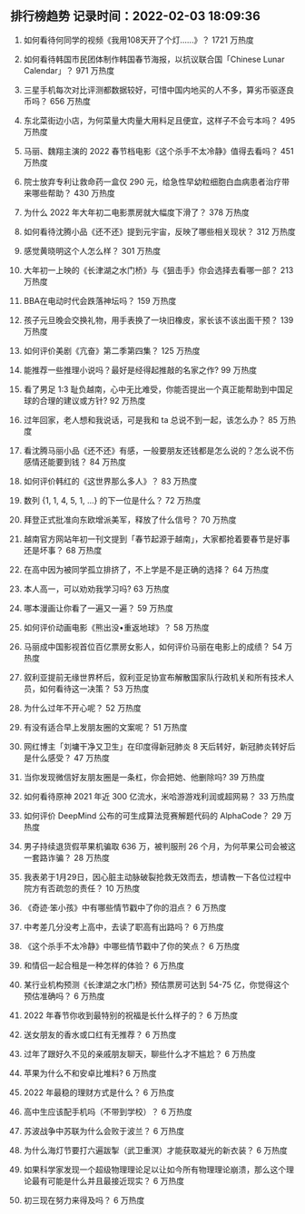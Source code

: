 
## 排行榜趋势 记录时间：2022-02-03 18:09:36
  
  1. 如何看待何同学的视频《我用108天开了个灯......》？ 1721 万热度
    
  2. 如何看待韩国市民团体制作韩国春节海报，以抗议联合国「Chinese Lunar Calendar」？ 971 万热度
    
  3. 三星手机每次对比评测都数据较好，可惜中国内地买的人不多，算劣币驱逐良币吗？ 656 万热度
    
  4. 东北菜街边小店，为何菜量大肉量大用料足且便宜，这样子不会亏本吗？ 495 万热度
    
  5. 马丽、魏翔主演的 2022 春节档电影《这个杀手不太冷静》值得去看吗？ 451 万热度
    
  6. 院士放弃专利让救命药一盒仅 290 元，给急性早幼粒细胞白血病患者治疗带来哪些帮助？ 430 万热度
    
  7. 为什么 2022 年大年初二电影票房就大幅度下滑了？ 378 万热度
    
  8. 如何看待沈腾小品《还不还》提到元宇宙，反映了哪些相关现状？ 312 万热度
    
  9. 感觉黄晓明这个人怎么样？ 301 万热度
    
  10. 大年初一上映的《长津湖之水门桥》与《狙击手》你会选择去看哪一部？ 213 万热度
    
  11. BBA在电动时代会跌落神坛吗？ 159 万热度
    
  12. 孩子元旦晚会交换礼物，用手表换了一块旧橡皮，家长该不该出面干预？ 139 万热度
    
  13. 如何评价美剧《亢奋》第二季第四集？ 125 万热度
    
  14. 能推荐一些推理小说吗？最好是经得起推敲的名家之作? 99 万热度
    
  15. 看了男足 1:3 耻负越南，心中无比难受，你能否提出一个真正能帮助到中国足球的合理的建议或方针? 92 万热度
    
  16. 过年回家，老人想和我说话，可是我和 ta 总说不到一起，该怎么办？ 85 万热度
    
  17. 看沈腾马丽小品《还不还》有感，一般要朋友还钱都是怎么说的？怎么说不伤感情还能要到钱？ 84 万热度
    
  18. 如何评价韩红的《这世界那么多人》？ 83 万热度
    
  19. 数列 {1, 1, 4, 5, 1, …} 的下一位是什么？ 72 万热度
    
  20. 拜登正式批准向东欧增派美军，释放了什么信号？ 70 万热度
    
  21. 越南官方网站年初一刊文提到「春节起源于越南」，大家都抢着要春节是好事还是坏事？ 68 万热度
    
  22. 在高中因为被同学孤立排挤了，不上学是不是正确的选择？ 64 万热度
    
  23. 本人高一，可以劝劝我学习吗? 63 万热度
    
  24. 哪本漫画让你看了一遍又一遍？ 59 万热度
    
  25. 如何评价动画电影《熊出没•重返地球》？ 58 万热度
    
  26. 马丽成中国影视首位百亿票房女影人，如何评价马丽在电影上的成绩？ 54 万热度
    
  27. 叙利亚提前无缘世界杯后，叙利亚足协宣布解散国家队行政机关和所有技术人员，如何看待这一决策？ 53 万热度
    
  28. 为什么过年不开心呢？ 52 万热度
    
  29. 有没有适合早上发朋友圈的文案呢？ 51 万热度
    
  30. 网红博主「刘墉干净又卫生」在印度得新冠肺炎 8 天后转好，新冠肺炎转好后是什么感受？ 47 万热度
    
  31. 当你发现微信好友朋友圈是一条杠，你会把她、他删除吗? 39 万热度
    
  32. 如何看待原神 2021 年近 300 亿流水，米哈游游戏利润或超网易？ 33 万热度
    
  33. 如何评价 DeepMind 公布的可生成算法竞赛解题代码的 AlphaCode？ 29 万热度
    
  34. 男子持续退货假苹果机骗取 636 万，被判服刑 26 个月，为何苹果公司会被这一套路诈骗？ 28 万热度
    
  35. 我表弟于1月29日，因心脏主动脉破裂抢救无效而去，想请教一下各位过程中院方有否疏忽的责任？ 10 万热度
    
  36. 《奇迹·笨小孩》中有哪些情节戳中了你的泪点？ 6 万热度
    
  37. 中考差几分没考上高中，去读了职高有出路吗？ 6 万热度
    
  38. 《这个杀手不太冷静》中哪些情节戳中了你的笑点？ 6 万热度
    
  39. 和情侣一起合租是一种怎样的体验？ 6 万热度
    
  40. 某行业机构预测《长津湖之水门桥》预估票房可达到 54-75 亿，你觉得这个预估准确吗？ 6 万热度
    
  41. 2022 年春节你收到最特别的祝福是长什么样子的？ 6 万热度
    
  42. 送女朋友的香水或口红有无推荐？ 6 万热度
    
  43. 过年了跟好久不见的亲戚朋友聊天，聊些什么才不尴尬？ 6 万热度
    
  44. 苹果为什么不和安卓比堆料? 6 万热度
    
  45. 2022 年最稳的理财方式是什么？ 6 万热度
    
  46. 高中生应该配手机吗（不带到学校）？ 6 万热度
    
  47. 苏波战争中苏联为什么会败于波兰？ 6 万热度
    
  48. 为什么海灯节要打六遍跋掣（武卫重溟）才能获取凝光的新衣装？ 6 万热度
    
  49. 如果科学家发现一个超级物理理论足以让如今所有物理理论崩溃，那么这个理论最有可能是什么并且最接近现实？ 6 万热度
    
  50. 初三现在努力来得及吗？ 6 万热度
    